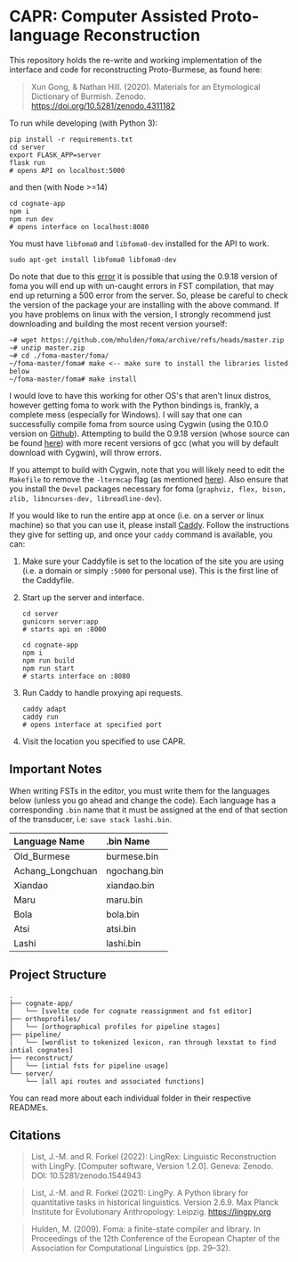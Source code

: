 # CAPR: Computer Assisted Proto-language Reconstruction

This repository holds the re-write and working implementation of the interface and code for reconstructing Proto-Burmese, as found here:

> Xun Gong, & Nathan Hill. (2020). Materials for an Etymological Dictionary of Burmish. Zenodo. https://doi.org/10.5281/zenodo.4311182

To run while developing (with Python 3):

```
pip install -r requirements.txt
cd server
export FLASK_APP=server
flask run
# opens API on localhost:5000
```
and then (with Node >=14)
```
cd cognate-app
npm i
npm run dev
# opens interface on localhost:8080
```

You must have `libfoma0` and `libfoma0-dev` installed for the API to work.
```
sudo apt-get install libfoma0 libfoma0-dev
```
Do note that due to this [error](https://github.com/mhulden/foma/issues/97) it is possible that using the 0.9.18 version of foma you will end up with un-caught errors in FST compilation, that may end up returning a 500 error from the server. So, please be careful to check the version of the package your are installing with the above command. If you have problems on linux with the version, I strongly recommend just downloading and building the most recent version yourself:
```
~# wget https://github.com/mhulden/foma/archive/refs/heads/master.zip
~# unzip master.zip
~# cd ./foma-master/foma/
~/foma-master/foma# make <-- make sure to install the libraries listed below
~/foma-master/foma# make install 
```

I would love to have this working for other OS's that aren't linux distros, however getting foma to work with the Python bindings is, frankly, a complete mess (especially for Windows). I will say that one can successfully compile foma from source using Cygwin (using the 0.10.0 version on [Github](https://github.com/mhulden/foma)). Attempting to build the 0.9.18 version (whose source can be found [here](https://bitbucket.org/mhulden/foma/downloads/)) with more recent versions of gcc (what you will by default download with Cygwin), will throw errors.

If you attempt to build with Cygwin, note that you will likely need to edit the `Makefile` to remove the `-ltermcap` flag (as mentioned [here](http://damir.cavar.me/compiling-foma-on-windows-with-cygwin)). Also ensure that you install the `Devel` packages necessary for foma (`graphviz, flex, bison, zlib, libncurses-dev, libreadline-dev`).

If you would like to run the entire app at once (i.e. on a server or linux machine) so that you can use it, please install [Caddy](https://caddyserver.com/). Follow the instructions they give for setting up, and once your `caddy` command is available, you can:

1. Make sure your Caddyfile is set to the location of the site you are using (i.e. a domain or simply `:5000` for personal use). This is the first line of the Caddyfile.
2. Start up the server and interface.
    ```
    cd server
    gunicorn server:app
    # starts api on :8000

    cd cognate-app
    npm i
    npm run build
    npm run start
    # starts interface on :8080
    ```

3. Run Caddy to handle proxying api requests.
    ```
    caddy adapt
    caddy run
    # opens interface at specified port
    ```

4. Visit the location you specified to use CAPR.

## Important Notes
When writing FSTs in the editor, you must write them for the languages below (unless you go ahead and change the code). Each language has a corresponding `.bin` name that it must be assigned at the end of that section of the transducer, i.e: `save stack lashi.bin`.

| Language Name | .bin Name |
| :------------ | :-------- |
| Old_Burmese | burmese.bin |
| Achang_Longchuan | ngochang.bin |
| Xiandao | xiandao.bin |
| Maru | maru.bin |
| Bola | bola.bin |
| Atsi | atsi.bin |
| Lashi | lashi.bin |


## Project Structure
```
.
├── cognate-app/
│   └── [svelte code for cognate reassignment and fst editor]
├── orthoprofiles/
│   └── [orthographical profiles for pipeline stages]
├── pipeline/
│   └── [wordlist to tokenized lexicon, ran through lexstat to find intial cognates]
├── reconstruct/
│   └── [intial fsts for pipeline usage]
└── server/
    └── [all api routes and associated functions]
```

You can read more about each individual folder in their respective READMEs.

## Citations

> List, J.-M. and R. Forkel (2022): LingRex: Linguistic Reconstruction with LingPy. [Computer software, Version 1.2.0]. Geneva: Zenodo. DOI: 10.5281/zenodo.1544943


> List, J.-M. and R. Forkel (2021): LingPy. A Python library for quantitative tasks in historical linguistics. Version 2.6.9. Max Planck Institute for Evolutionary Anthropology: Leipzig. https://lingpy.org


> Hulden, M. (2009). Foma: a finite-state compiler and library. In Proceedings of the 12th Conference of the European Chapter of the Association for Computational Linguistics (pp. 29–32).